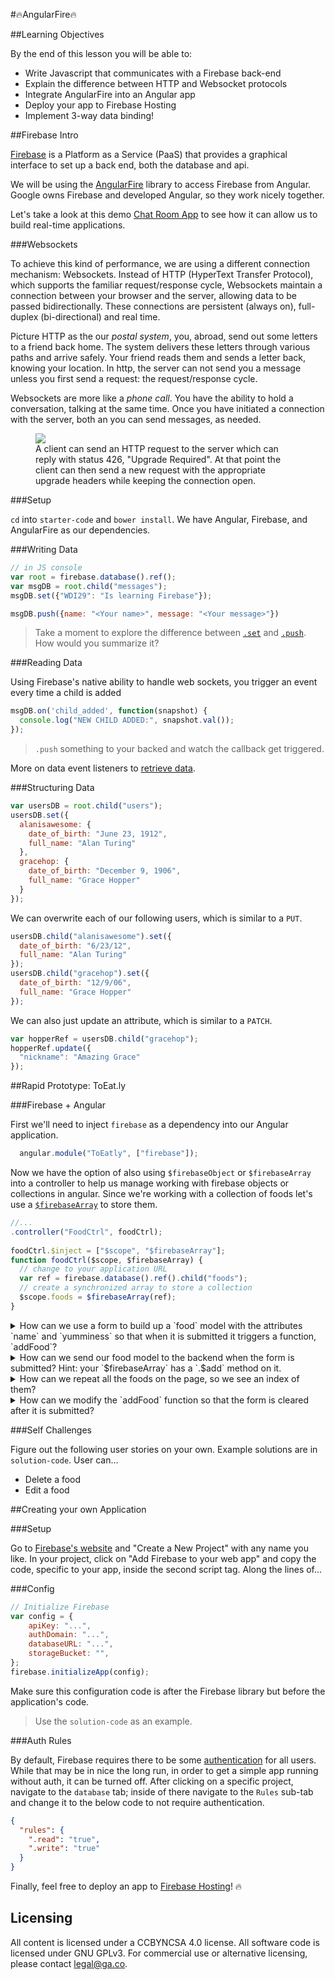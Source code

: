 #🔥AngularFire🔥

##Learning Objectives

By the end of this lesson you will be able to:

* Write Javascript that communicates with a Firebase back-end
* Explain the difference between HTTP and Websocket protocols
* Integrate AngularFire into an Angular app
* Deploy your app to Firebase Hosting
* Implement 3-way data binding!


##Firebase Intro

[Firebase](https://firebase.google.com/) is a Platform as a Service (PaaS) that provides a graphical interface to set up a back end, both the database and api.

We will be using the [AngularFire](https://github.com/firebase/angularfire) library to access Firebase from Angular. Google owns Firebase and developed Angular, so they work nicely together.

Let's take a look at this demo [Chat Room App](https://firechat.firebaseapp.com/) to see how it can allow us to build real-time applications.

###Websockets

To achieve this kind of performance, we are using a different connection mechanism: Websockets. Instead of HTTP (HyperText Transfer Protocol), which supports the familiar request/response cycle, Websockets maintain a connection between your browser and the server, allowing data to be passed bidirectionally. These connections are persistent (always on), full-duplex (bi-directional) and real time.

Picture HTTP as the our *postal system*, you, abroad, send out some letters to a friend back home. The system delivers these letters through various paths and arrive safely. Your friend reads them and sends a letter back, knowing your location. In http, the server can not send you a message unless you first send a request: the request/response cycle.

Websockets are more like a *phone call*. You have the ability to hold a conversation, talking at the same time. Once you have initiated a connection with the server, both an you can send messages, as needed.

<figure>
    <img src="https://camo.githubusercontent.com/c0e4e20b1756769aa20540351c69b1757d1c9cb1/687474703a2f2f7777772e7075626e75622e636f6d2f626c6f672f77702d636f6e74656e742f75706c6f6164732f323031342f30392f576562536f636b6574732d4469616772616d2e706e67">
    <figcaption>A client can send an HTTP request to the server which can reply with status 426, "Upgrade Required". At that point the client can then send a new request with the appropriate upgrade headers while keeping the connection open.</figcaption>
</figure>

###Setup

`cd` into `starter-code` and `bower install`. We have Angular, Firebase, and AngularFire as our dependencies.

###Writing Data

```js
// in JS console
var root = firebase.database().ref();
var msgDB = root.child("messages");
msgDB.set({"WDI29": "Is learning Firebase"});
```

```js
msgDB.push({name: "<Your name>", message: "<Your message>"})
```

>Take a moment to explore the difference between [`.set`](https://firebase.google.com/docs/reference/js/firebase.database.Reference#set) and [`.push`](https://firebase.google.com/docs/reference/js/firebase.database.Reference#push). How would you summarize it?

###Reading Data

Using Firebase's native ability to handle web sockets, you trigger an event every time a child is added

```js
msgDB.on('child_added', function(snapshot) {
  console.log("NEW CHILD ADDED:", snapshot.val());
});
```

>`.push` something to your backed and watch the callback get triggered.

More on data event listeners to [retrieve data](https://www.firebase.com/docs/web/guide/retrieving-data.html).

###Structuring Data

```js
var usersDB = root.child("users");
usersDB.set({
  alanisawesome: {
    date_of_birth: "June 23, 1912",
    full_name: "Alan Turing"
  },
  gracehop: {
    date_of_birth: "December 9, 1906",
    full_name: "Grace Hopper"
  }
});
```

We can overwrite each of our following users, which is similar to a `PUT`.

```js
usersDB.child("alanisawesome").set({
  date_of_birth: "6/23/12",
  full_name: "Alan Turing"
});
usersDB.child("gracehop").set({
  date_of_birth: "12/9/06",
  full_name: "Grace Hopper"
});
```
We can also just update an attribute, which is similar to a `PATCH`.

```js
var hopperRef = usersDB.child("gracehop");
hopperRef.update({
  "nickname": "Amazing Grace"
});
```

##Rapid Prototype: ToEat.ly

###Firebase + Angular

First we'll need to inject `firebase` as a dependency into our Angular application.</summary>

```js
  angular.module("ToEatly", ["firebase"]);
```

Now we have the option of also using `$firebaseObject` or `$firebaseArray` into a controller to help us manage working with firebase objects or collections in angular. Since we're working with a collection of foods let's use a [`$firebaseArray`](https://github.com/firebase/angularfire/blob/master/docs/guide/synchronized-arrays.md) to store them.

```js
//...
.controller("FoodCtrl", foodCtrl);
	
foodCtrl.$inject = ["$scope", "$firebaseArray"];
function foodCtrl($scope, $firebaseArray) {
  // change to your application URL
  var ref = firebase.database().ref().child("foods");
  // create a synchronized array to store a collection
  $scope.foods = $firebaseArray(ref);
}
```

<details>
<summary>How can we use a form to build up a `food` model with the attributes `name` and `yumminess` so that when it is submitted it triggers a function, `addFood`?</summary>

```html
<form ng-submit="addFood()">
    <input placeholder="name" ng-model="food.name">
    <input yumminess="yumminess" ng-model="food.yumminess">
    <button type="submit">Eat me!</button>
</form>
```
</details>

<details>
<summary>How can we send our food model to the backend when the form is submitted? Hint: your `$firebaseArray` has a `.$add` method on it.</summary>

```js
  $scope.addFood = function() {
    $scope.foods.$add({
      name: $scope.food.name,
      yumminess: $scope.food.yumminess
    });
  };
```
</details>

<details>
<summary>How can we repeat all the foods on the page, so we see an index of them?</summary>

```html
<div class="food" ng-repeat="food in foods">
    <b>Name:</b> {{food.name}} | <b>Yumminess:</b> {{food.yumminess}}
</div>
```
</details>

<details>
<summary>How can we modify the `addFood` function so that the form is cleared after it is submitted?</summary>

```js
  $scope.addFood = function() {
    $scope.foods.$add({
      name: $scope.food.name,
      yumminess: $scope.food.yumminess
    });
    // clears form
    $scope.food = {};
  };
```
</details>

###Self Challenges

Figure out the following user stories on your own. Example solutions are in `solution-code`. User can...

* Delete a food
* Edit a food

##Creating your own Application

###Setup

Go to [Firebase's website](https://console.firebase.google.com/) and "Create a New Project" with any name you like. In your project, click on "Add Firebase to your web app" and copy the code, specific to your app, inside the second script tag. Along the lines of...

###Config

```js
// Initialize Firebase
var config = {
	apiKey: "...",
	authDomain: "...",
	databaseURL: "...",
	storageBucket: "",
};
firebase.initializeApp(config);
```

Make sure this configuration code is after the Firebase library but before the application's code.

>Use the `solution-code` as an example.

###Auth Rules

By default, Firebase requires there to be some [authentication]() for all users. While that may be in nice the long run, in order to get a simple app running without auth, it can be turned off. After clicking on a specific project, navigate to the `database` tab; inside of there navigate to the `Rules` sub-tab and change it to the below code to not require authentication.

```json
{
  "rules": {
    ".read": "true",
    ".write": "true"
  }
}
```

Finally, feel free to deploy an app to [Firebase Hosting](https://firebase.google.com/docs/hosting/)! 🔥


## Licensing
All content is licensed under a CC­BY­NC­SA 4.0 license.
All software code is licensed under GNU GPLv3. For commercial use or alternative licensing, please contact legal@ga.co.